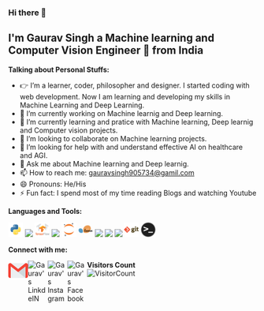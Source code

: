 ### Hi there 👋   
## I'm Gaurav Singh a Machine learning and Computer Vision Engineer 🚀 from India

<!--
**gauravsingh6482/gauravsingh6482** is a ✨ _special_ ✨ repository because its `README.md` (this file) appears on your GitHub profile.

Here are some ideas to get you started:
-->
**Talking about Personal Stuffs:**

- 👉 I’m a learner, coder, philosopher and designer. I started coding with web development. Now I am learning and developing my skills in Machine Learning and Deep Learning.
- 🔭 I’m currently working on Machine learnig and Deep learning.
- 🌱 I’m currently learning and pratice with Machine learning, Deep learnig and Computer vision projects.
- 👯 I’m looking to collaborate on Machine learning projects.
- 🤔 I’m looking for help with and understand effective AI on healthcare and AGI.
- 💬 Ask me about Machine learning and Deep learnig.
- 📫 How to reach me: gauravsingh905734@gamil.com
- 😄 Pronouns: He/His
- ⚡ Fun fact: I spend most of my time reading Blogs and watching Youtube


**Languages and Tools:**  

<code><img height="30" src="https://raw.githubusercontent.com/github/explore/80688e429a7d4ef2fca1e82350fe8e3517d3494d/topics/python/python.png"></code>
<code><img height="30" src="https://firebasestorage.googleapis.com/v0/b/github--images.appspot.com/o/Github%20images%2F25231.svg?alt=media&token=ef2be627-04a6-4f80-afba-bf224281d35a"></code>
<code><img height="30" src="https://raw.githubusercontent.com/github/explore/80688e429a7d4ef2fca1e82350fe8e3517d3494d/topics/tensorflow/tensorflow.png"></code>
<code><img height="30" src="https://github.com/chiragsamal/Pothole-Detection/blob/master/Images/pytorch.jpeg"></code>
<code><img height="30" src="https://raw.githubusercontent.com/github/explore/80688e429a7d4ef2fca1e82350fe8e3517d3494d/topics/jupyter-notebook/jupyter-notebook.png"></code>
<code><img height="30" src="https://raw.githubusercontent.com/github/explore/80688e429a7d4ef2fca1e82350fe8e3517d3494d/topics/scikit-learn/scikit-learn.png"></code>
<code><img height="30" src="https://upload.wikimedia.org/wikipedia/commons/a/ae/Keras_logo.svg"></code>
<code><img height="30" src="https://www.janmeppe.com/assets/2019-12-24-matplotlib/matplotlib.jpg"></code>
<code><img height="30" src="https://seabornnetworks.com/2020/wp-content/uploads/2017/05/seaborn.jpg"></code>
<code><img height="30" src="https://raw.githubusercontent.com/github/explore/80688e429a7d4ef2fca1e82350fe8e3517d3494d/topics/git/git.png"></code>
<code><img height="30" src="https://raw.githubusercontent.com/github/explore/80688e429a7d4ef2fca1e82350fe8e3517d3494d/topics/terminal/terminal.png"></code>


**Connect with me:** 

<a href="mailto:gauravsingh905734@gmail.com" alt="Contact me"><img align="left" alt="Gaurav's Github" width="40px" src="https://github.com/harshalrj25/MasterAssetsRepo/blob/master/gmail.svg" /></a>
<a href="https://www.linkedin.com/in/gaurav-singh-0a0b86192/"><img align="left" alt="Gaurav's LinkdeIN" width="40px" src="https://www.linkedin.com/favicon.ico" /></a>
<a href="https://www.instagram.com/_gaurav_6482/"><img align="left" alt="Gaurav's Instagram" width="40px" src="https://www.instagram.com/favicon.ico" /></a>
<a href="https://www.facebook.com/profile.php?id=100008509608889"><img align="left" alt="Gaurav's Facebook" width="40px" src="https://facebook.com/favicon.ico" /></a>
<!-- <a href="https://github.com/gauravsingh6482"><img align="left" alt="Gaurav's Github" width="35px" src="https://github.com/favicon.ico" /></a> 
<a href="https://www.kaggle.com/gauravsingh143"><img align="left" alt="Gaurav's Kaggle" width="35px" src="https://www.kaggle.com/static/images/favicon.ico" /></a> -->

<!--**STATS**-->
 
<!-- ![Github Stats](https://github-readme-stats.vercel.app/api?username=gauravsingh6482) --> 
<!-- ![](https://github-readme-stats.vercel.app/api?username=gauravsingh6482&show_icons=true&title_color=E88795&icon_color=FF33FF&text_color=D6BCD5&bg_color=151515) -->

**Visitors Count**  
![VisitorCount](https://profile-counter.glitch.me/{gauravsingh6482}/count.svg)
<!-- https://cdn4.iconfinder.com/data/icons/logos-and-brands/512/189_Kaggle_logo_logos-512 -->
